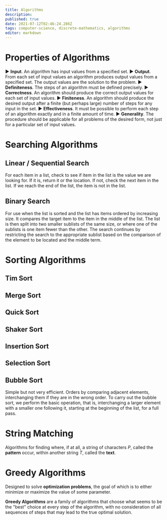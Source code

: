```yaml
---
title: Algorithms
description: 
published: true
date: 2021-07-12T02:46:24.286Z
tags: computer-science, discrete-mathematics, algorithms
editor: markdown
---
```


# Properties of Algorithms
▶ **Input**. An algorithm has input values from a specified set.
▶ **Output**. From each set of input values an algorithm produces output values from a specified
set. The output values are the solution to the problem.
▶ **Definiteness**. The steps of an algorithm must be defined precisely.
▶ **Correctness**. An algorithm should produce the correct output values for each set of input
values.
▶ **Finiteness**. An algorithm should produce the desired output after a finite (but perhaps
large) number of steps for any input in the set.
▶ **Effectiveness**. It must be possible to perform each step of an algorithm exactly and in a
finite amount of time.
▶ **Generality**. The procedure should be applicable for all problems of the desired form, not
just for a particular set of input values.

# Searching Algorithms

## Linear / Sequential Search
For each item in a list, check to see if item in the list is the value we are looking for. If it is, return it or the location. If not, check the next item in the list. If we reach the end of the list, the item is not in the list.

## Binary Search
For use when the list is sorted and the list has items ordered by increasing size. It compares the target item to the item in the middle of the list. The list is then split into two smaller sublists of the same size, or where one of the sublists is one item fewer than the other. The search continues by restricting the search to the appropriate sublist based on the comparison of the element to be located and the middle term.

# Sorting Algorithms
## Tim Sort
## Merge Sort
## Quick Sort
## Shaker Sort
## Insertion Sort

## Selection Sort
## Bubble Sort
Simple but not very efficient. Orders by comparing adjacent elements, interchanging them if they are in the wrong order. 
To carry out the bubble sort, we
perform the basic operation, that is, interchanging a larger element with a smaller one following
it, starting at the beginning of the list, for a full pass.
# String Matching
Algorithms for finding where, if at all, a string of characters $P$, called the **pattern** occur, within another string $T$, called the **text**.

# Greedy Algorithms
Designed to solve **optimization problems**, the goal of which is to either minimize or maximize the value of some parameter. 

**Greedy Algorithms** are a family of algorithms that choose what seems to be the "best" choice at every step of the algorithm, with no consideration of all sequences of steps that may lead to the true optimal solution.
